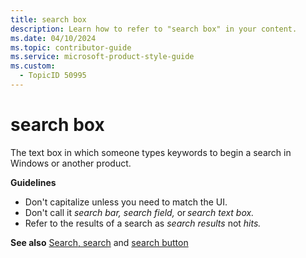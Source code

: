 ```yaml
---
title: search box
description: Learn how to refer to "search box" in your content.
ms.date: 04/10/2024
ms.topic: contributor-guide
ms.service: microsoft-product-style-guide
ms.custom:
  - TopicID 50995
---
```



# search box

The text box in which someone types keywords to begin a search in Windows or another product.

**Guidelines**

- Don't capitalize unless you need to match the UI.
- Don't call it *search bar, search field,* or *search text box.*
- Refer to the results of a search as *search results* not *hits.*

**See also** [Search, search](~\a_z_names_terms\s\search-search.md) and [search button](~\a_z_names_terms\s\search-button.md)

